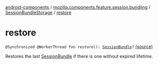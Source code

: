 [android-components](../../index.md) / [mozilla.components.feature.session.bundling](../index.md) / [SessionBundleStorage](index.md) / [restore](./restore.md)

# restore

`@Synchronized @WorkerThread fun restore(): `[`SessionBundle`](../-session-bundle/index.md)`?` [(source)](https://github.com/mozilla-mobile/android-components/blob/master/components/feature/session-bundling/src/main/java/mozilla/components/feature/session/bundling/SessionBundleStorage.kt#L54)

Restores the last [SessionBundle](../-session-bundle/index.md) if there is one without expired lifetime.

